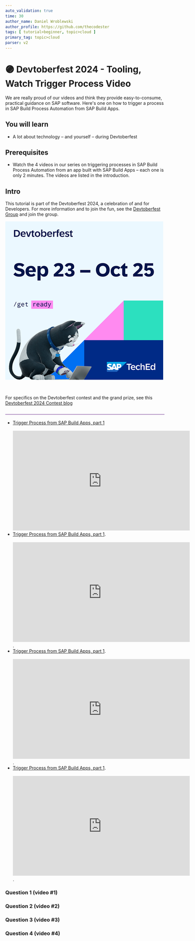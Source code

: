 ```yaml
---
auto_validation: true
time: 30
author_name: Daniel Wroblewski
author_profile: https://github.com/thecodester
tags: [ tutorial>beginner, topic>cloud ]
primary_tag: topic>cloud
parser: v2
---
```


# 🟣 Devtoberfest 2024 - Tooling, Watch Trigger Process  Video
<!-- description --> We are really proud of our videos and think they provide easy-to-consume, practical guidance on SAP software. Here's one on how to trigger a process in SAP Build Process Automation from SAP Build Apps.  
 
## You will learn
- A lot about technology – and yourself – during Devtoberfest

## Prerequisites
- Watch the 4 videos in our series on triggering processes in SAP Build Process Automation from an app built with SAP Build Apps – each one is only 2 minutes. The videos are listed in the introduction.



## Intro
This tutorial is part of the Devtoberfest 2024, a celebration of and for Developers. For more information and to join the fun, see the [Devtoberfest Group](https://groups.community.sap.com/t5/devtoberfest/gh-p/Devtoberfest) and join the group.

![Devtoberfest](promo-image-kasimir-square.png) 

&nbsp;

For specifics on the Devtoberfest contest and the grand prize, see this [Devtoberfest 2024 Contest blog](https://community.sap.com/t5/devtoberfest-blog-posts/devtoberfest-2024-contest/ba-p/13781593)
  
![alt text](2023-12-24_18-40-33.png)

- [Trigger Process from SAP Build Apps, part 1](https://youtu.be/8RVo3-h2n-I)<div>&nbsp;</div><iframe width="560" height="315" src="https://www.youtube.com/embed/8RVo3-h2n-I" frameborder="0" allowfullscreen></iframe> 
- [Trigger Process from SAP Build Apps, part 1](https://youtu.be/02dPZd1Btuw).<div>&nbsp;</div><iframe width="560" height="315" src="https://www.youtube.com/embed/02dPZd1Btuw" frameborder="0" allowfullscreen></iframe>. 
- [Trigger Process from SAP Build Apps, part 1](https://youtu.be/PdlusgEMhiU).<div>&nbsp;</div><iframe width="560" height="315" src="https://www.youtube.com/embed/PdlusgEMhiU" frameborder="0" allowfullscreen></iframe>. 
- [Trigger Process from SAP Build Apps, part 1](https://youtu.be/JiVcTN0JIBU).<div>&nbsp;</div><iframe width="560" height="315" src="https://www.youtube.com/embed/JiVcTN0JIBU" frameborder="0" allowfullscreen></iframe>. 


### Question 1 (video #1) 
 


### Question 2 (video #2)



### Question 3 (video #3)



### Question 4 (video #4)


